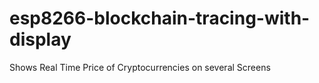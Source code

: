 # esp8266-blockchain-tracing-with-display

Shows Real Time Price of Cryptocurrencies on several Screens